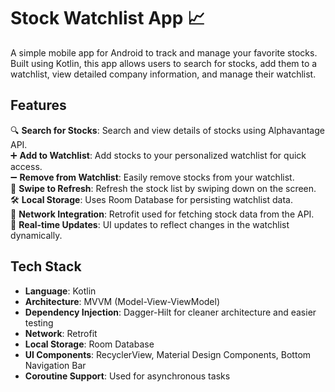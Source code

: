 # Stock Watchlist App 📈
<p>A simple mobile app for Android to track and manage your favorite stocks. Built using Kotlin, this app allows users to search for stocks, add them to a watchlist, view detailed company information, and manage their watchlist.</p>

## **Features**  
🔍 **Search for Stocks**: Search and view details of stocks using Alphavantage API.  
➕ **Add to Watchlist**: Add stocks to your personalized watchlist for quick access.  
➖ **Remove from Watchlist**: Easily remove stocks from your watchlist.  
🔄 **Swipe to Refresh**: Refresh the stock list by swiping down on the screen.  
🛠️ **Local Storage**: Uses Room Database for persisting watchlist data.  
📡 **Network Integration**: Retrofit used for fetching stock data from the API.  
🔄 **Real-time Updates**: UI updates to reflect changes in the watchlist dynamically.

## **Tech Stack**
- **Language**: Kotlin
- **Architecture**: MVVM (Model-View-ViewModel)
- **Dependency Injection**: Dagger-Hilt for cleaner architecture and easier testing
- **Network**: Retrofit
- **Local Storage**: Room Database
- **UI Components**: RecyclerView, Material Design Components, Bottom Navigation Bar
- **Coroutine Support**: Used for asynchronous tasks
